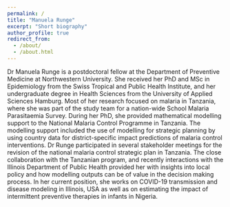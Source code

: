 ```yaml
---
permalink: /
title: "Manuela Runge"
excerpt: "Short biography"
author_profile: true
redirect_from: 
  - /about/
  - /about.html
---
```


Dr Manuela Runge is a postdoctoral fellow at the Department of Preventive Medicine at Northwestern University. 
She received her PhD and MSc in Epidemiology from the Swiss Tropical and Public Health Institute, and her undergraduate degree in Health Sciences from the University of Applied Sciences Hamburg. 
Most of her research focused on malaria in Tanzania, where she was part of the study team for a nation-wide School Malaria Parasitaemia Survey. During her PhD, she provided mathematical modelling support to the National Malaria Control Programme in Tanzania. 
The modelling support included the use of modelling for strategic planning by using country data for district-specific impact predictions of malaria control interventions. 
Dr Runge participated in several stakeholder meetings for the revision of the national malaria control strategic plan in Tanzania. 
The close collaboration with the Tanzanian program, and recently interactions with the Illinois Department of Public Health provided her with insights into local policy and how modelling outputs can be of value in the decision making process. 
In her current position, she works on COVID-19 transmission and disease modeling in Illinois, USA as well as on estimating the impact of intermittent preventive therapies in infants in Nigeria.  
